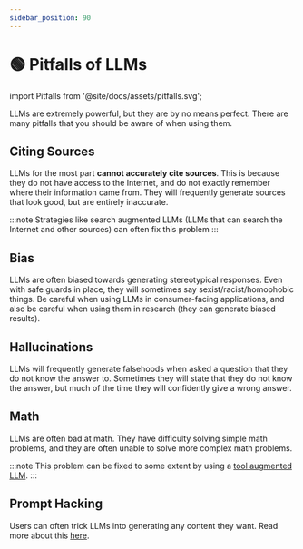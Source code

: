 ```yaml
---
sidebar_position: 90
---
```


# 🟢 Pitfalls of LLMs

import Pitfalls from '@site/docs/assets/pitfalls.svg';

<div style={{textAlign: 'center'}}>
  <Pitfalls style={{width:"100%",height:"300px",verticalAlign:"top"}}/>
</div>

LLMs are extremely powerful, but they are by no means perfect. There are many pitfalls that you should be aware of when using them.

## Citing Sources

LLMs for the most part **cannot accurately cite sources**. This is because they do not have access to the Internet, and do not exactly remember where their information came from. They will frequently generate sources that look good, but are entirely inaccurate.

:::note
Strategies like search augmented LLMs (LLMs that can search the Internet and other sources) can often fix this problem
:::

## Bias

LLMs are often biased towards generating stereotypical responses. Even with safe guards in place, they will sometimes say sexist/racist/homophobic things. Be careful when using LLMs in consumer-facing applications, and also be careful when using them in research (they can generate biased results).

## Hallucinations

LLMs will frequently generate falsehoods when asked a question that they do not know the answer to. Sometimes they will state that they do not know the answer, but much of the time they will confidently give a wrong answer.

## Math

LLMs are often bad at math. They have difficulty solving simple math problems, and they are often unable to solve more complex math problems.

:::note
This problem can be fixed to some extent by using a [tool augmented LLM](https://learnprompting.org/docs/advanced_applications/mrkl).
:::

## Prompt Hacking

Users can often trick LLMs into generating any content they want. Read more about this [here](https://learnprompting.org/docs/category/-prompt-hacking).